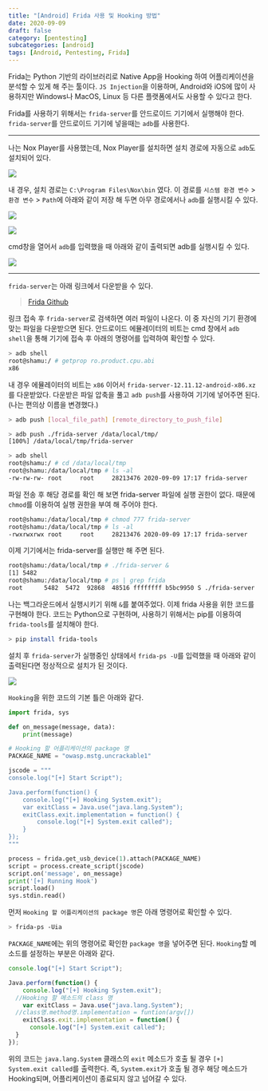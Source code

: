 ```yaml
---
title: "[Android] Frida 사용 및 Hooking 방법"
date: 2020-09-09
draft: false
category: [pentesting]
subcategories: [android]
tags: [Android, Pentesting, Frida]
---
```


Frida는 Python 기반의 라이브러리로 Native App을 Hooking 하여 어플리케이션을 분석할 수 있게 해 주는 툴이다.
`JS Injection`을 이용하며, Android와 iOS에 많이 사용하지만 Windows나 MacOS, Linux 등 다른 플랫폼에서도 사용할 수 있다고 한다.  

<!--more-->

Frida를 사용하기 위해서는 `frida-server`를 안드로이드 기기에서 실행해야 한다.
`frida-server`를 안드로이드 기기에 넣을때는 `adb`를 사용한다.  

---  
나는 Nox Player를 사용했는데, Nox Player를 설치하면 설치 경로에 자동으로 `adb`도 설치되어 있다.  

![](/images/pen-testing/android/frida-setting/01.png)  

내 경우, 설치 경로는 `C:\Program Files\Nox\bin` 였다.
이 경로를 `시스템 환경 변수` > `환경 변수` > `Path`에 아래와 같이 저장 해 두면 아무 경로에서나 `adb`를 실행시킬 수 있다.  

![](/images/pen-testing/android/frida-setting/02.png)   

![](/images/pen-testing/android/frida-setting/03.png)   

cmd창을 열어서 `adb`를 입력했을 때 아래와 같이 출력되면 adb를 실행시킬 수 있다.  

![](/images/pen-testing/android/frida-setting/04.png)  

--- 

`frida-server`는 아래 링크에서 다운받을 수 있다.  

> [Frida Github](https://github.com/frida/frida/releases)  

링크 접속 후 `frida-server`로 검색하면 여러 파일이 나온다.
이 중 자신의 기기 환경에 맞는 파일을 다운받으면 된다.
안드로이드 에뮬레이터의 비트는 cmd 창에서 `adb shell`을 통해 기기에 접속 후 아래의 명령어를 입력하여 확인할 수 있다.

```sh
> adb shell
root@shamu:/ # getprop ro.product.cpu.abi
x86
```

내 경우 에뮬레이터의 비트는 `x86` 이어서 `frida-server-12.11.12-android-x86.xz`를 다운받았다.
다운받은 파일 압축을 풀고 `adb push`를 사용하여 기기에 넣어주면 된다.(나는 편의상 이름을 변경했다.)  

```sh
> adb push [local_file_path] [remote_directory_to_push_file]
```

```sh
> adb push ./frida-server /data/local/tmp/
[100%] /data/local/tmp/frida-server

> adb shell
root@shamu:/ # cd /data/local/tmp
root@shamu:/data/local/tmp # ls -al
-rw-rw-rw- root     root     28213476 2020-09-09 17:17 frida-server
```

파일 전송 후 해당 경로를 확인 해 보면 frida-server 파일에 실행 권한이 없다.
때문에 `chmod`를 이용하여 실행 권한을 부여 해 주어야 한다.  

```sh
root@shamu:/data/local/tmp # chmod 777 frida-server
root@shamu:/data/local/tmp # ls -al
-rwxrwxrwx root     root     28213476 2020-09-09 17:17 frida-server
```

이제 기기에서는 frida-server를 실행만 해 주면 된다.  

```sh
root@shamu:/data/local/tmp # ./frida-server &
[1] 5482
root@shamu:/data/local/tmp # ps | grep frida
root      5482  5472  92868  48516 ffffffff b5bc9950 S ./frida-server
```

나는 백그라운드에서 실행시키기 위해 `&`를 붙여주었다.
이제 frida 사용을 위한 코드를 구현해야 한다.
코드는 Python으로 구현하며, 사용하기 위해서는 pip를 이용하여 `frida-tools`를 설치해야 한다.  

```sh
> pip install frida-tools
```

설치 후 `frida-server`가 실행중인 상태에서 `frida-ps -U`를 입력했을 때 아래와 같이 출력된다면 정상적으로 설치가 된 것이다.  

![](/images/pen-testing/android/frida-setting/05.png)  

`Hooking`을 위한 코드의 기본 틀은 아래와 같다.  

```python
import frida, sys

def on_message(message, data):
	print(message)

# Hooking 할 어플리케이션의 package 명
PACKAGE_NAME = "owasp.mstg.uncrackable1"

jscode = """
console.log("[+] Start Script");

Java.perform(function() {
	console.log("[+] Hooking System.exit");
	var exitClass = Java.use("java.lang.System");
	exitClass.exit.implementation = function() {
		console.log("[+] System.exit called");
	}
});
"""

process = frida.get_usb_device(1).attach(PACKAGE_NAME)
script = process.create_script(jscode)
script.on('message', on_message)
print('[+] Running Hook')
script.load()
sys.stdin.read()
```

먼저 `Hooking 할 어플리케이션의 package 명`은 아래 명령어로 확인할 수 있다.  

```sh
> frida-ps -Uia
```

`PACKAGE_NAME`에는 위의 명령어로 확인한 `package 명`을 넣어주면 된다.
`Hooking`할 메소드를 설정하는 부분은 아래와 같다.  

```js
console.log("[+] Start Script");

Java.perform(function() {
	console.log("[+] Hooking System.exit");
  //Hooking 할 메소드의 class 명
	var exitClass = Java.use("java.lang.System");
  //class명.method명.implementation = funtion(argv[])
	exitClass.exit.implementation = function() {
	  console.log("[+] System.exit called");
  }
});
```

위의 코드는 `java.lang.System` 클래스의 `exit` 메소드가 호출 될 경우 `[+] System.exit called`를 출력한다.
즉, `System.exit`가 호출 될 경우 해당 메소드가 Hooking되며, 어플리케이션이 종료되지 않고 넘어갈 수 있다.  

